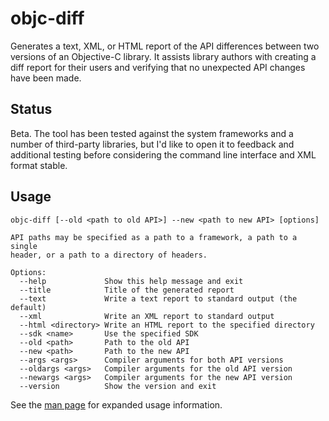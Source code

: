 # objc-diff

Generates a text, XML, or HTML report of the API differences between two versions of an Objective-C library. It assists library authors with creating a diff report for their users and verifying that no unexpected API changes have been made.

## Status

Beta. The tool has been tested against the system frameworks and a number of third-party libraries, but I'd like to open it to feedback and additional testing before considering the command line interface and XML format stable.

## Usage

    objc-diff [--old <path to old API>] --new <path to new API> [options]

    API paths may be specified as a path to a framework, a path to a single
    header, or a path to a directory of headers.

    Options:
      --help             Show this help message and exit
      --title            Title of the generated report
      --text             Write a text report to standard output (the default)
      --xml              Write an XML report to standard output
      --html <directory> Write an HTML report to the specified directory
      --sdk <name>       Use the specified SDK
      --old <path>       Path to the old API
      --new <path>       Path to the new API
      --args <args>      Compiler arguments for both API versions
      --oldargs <args>   Compiler arguments for the old API version
      --newargs <args>   Compiler arguments for the new API version
      --version          Show the version and exit

See the [man page](http://codeworkshop.net/objc-diff/man-page) for expanded usage information.
